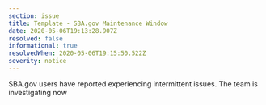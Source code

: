 ```yaml
---
section: issue
title: Template - SBA.gov Maintenance Window
date: 2020-05-06T19:13:28.907Z
resolved: false
informational: true
resolvedWhen: 2020-05-06T19:15:50.522Z
severity: notice
---
```

SBA.gov users have reported experiencing intermittent issues.  The team is investigating now